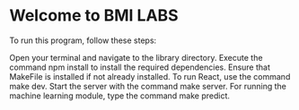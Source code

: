 # Welcome to BMI LABS

To run this program, follow these steps:

Open your terminal and navigate to the library directory.
Execute the command npm install to install the required dependencies.
Ensure that MakeFile is installed if not already installed.
To run React, use the command make dev.
Start the server with the command make server.
For running the machine learning module, type the command make predict.
